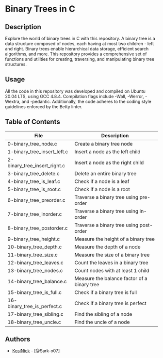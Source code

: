 # Binary Trees in C

## Description
Explore the world of binary trees in C with this repository. A binary tree is a data structure composed of nodes, each having at most two children - left and right. Binary trees enable hierarchical data storage, efficient search algorithms, and more. This repository provides a comprehensive set of functions and utilities for creating, traversing, and manipulating binary tree structures.

## Usage
All the code in this repository was developed and compiled on Ubuntu 20.04 LTS, using GCC 4.8.4. Compilation flags include -Wall, -Werror, -Wextra, and -pedantic. Additionally, the code adheres to the coding style guidelines enforced by the Betty linter.

## Table of Contents
| File                      | Description                                     |
|---------------------------|-------------------------------------------------|
| 0-binary_tree_node.c       | Create a binary tree node                      |
| 1-binary_tree_insert_left.c | Insert a node as the left child                |
| 2-binary_tree_insert_right.c | Insert a node as the right child               |
| 3-binary_tree_delete.c     | Delete an entire binary tree                   |
| 4-binary_tree_is_leaf.c    | Check if a node is a leaf                      |
| 5-binary_tree_is_root.c    | Check if a node is a root                      |
| 6-binary_tree_preorder.c   | Traverse a binary tree using pre-order        |
| 7-binary_tree_inorder.c    | Traverse a binary tree using in-order         |
| 8-binary_tree_postorder.c  | Traverse a binary tree using post-order       |
| 9-binary_tree_height.c     | Measure the height of a binary tree           |
| 10-binary_tree_depth.c     | Measure the depth of a node                   |
| 11-binary_tree_size.c      | Measure the size of a binary tree             |
| 12-binary_tree_leaves.c    | Count the leaves in a binary tree             |
| 13-binary_tree_nodes.c     | Count nodes with at least 1 child             |
| 14-binary_tree_balance.c   | Measure the balance factor of a binary tree   |
| 15-binary_tree_is_full.c   | Check if a binary tree is full                |
| 16-binary_tree_is_perfect.c | Check if a binary tree is perfect             |
| 17-binary_tree_sibling.c   | Find the sibling of a node                    |
| 18-binary_tree_uncle.c     | Find the uncle of a node                      |

## Authors
- [KosiNick](https://github.com/Sark-o07) - [@Sark-o07]
